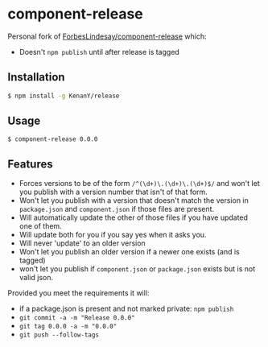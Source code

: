 # component-release

Personal fork of [ForbesLindesay/component-release][] which:

  - Doesn't `npm publish` until after release is tagged

## Installation

``` bash
$ npm install -g KenanY/release
```

## Usage

    $ component-release 0.0.0

## Features

  - Forces versions to be of the form `/^(\d+)\.(\d+)\.(\d+)$/` and won't let you publish with a version number that isn't of that form.
  - Won't let you publish with a version that doesn't match the version in `package.json` and `component.json` if those files are present.
  - Will automatically update the other of those files if you have updated one of them.
  - Will update both for you if you say yes when it asks you.
  - Will never 'update' to an older version
  - Won't let you publish an older version if a newer one exists (and is tagged)
  - won't let you publish if `component.json` or `package.json` exists but is not valid json.

  Provided you meet the requirements it will:

  - if a package.json is present and not marked private: `npm publish`
  - `git commit -a -m "Release 0.0.0"`
  - `git tag 0.0.0 -a -m "0.0.0"`
  - `git push --follow-tags`


   [ForbesLindesay/component-release]: https://github.com/ForbesLindesay/component-release